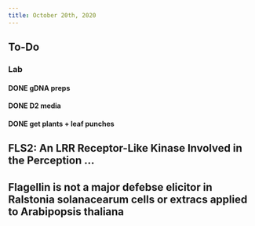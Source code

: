 ```yaml
---
title: October 20th, 2020
---
```


## **To-Do**
### **Lab**
#### DONE gDNA preps

#### DONE D2 media

#### DONE get plants + leaf punches

## FLS2: An LRR Receptor-Like Kinase Involved in the Perception ...

## Flagellin is not a major defebse elicitor in Ralstonia solanacearum cells or extracs applied to Arabipopsis thaliana
